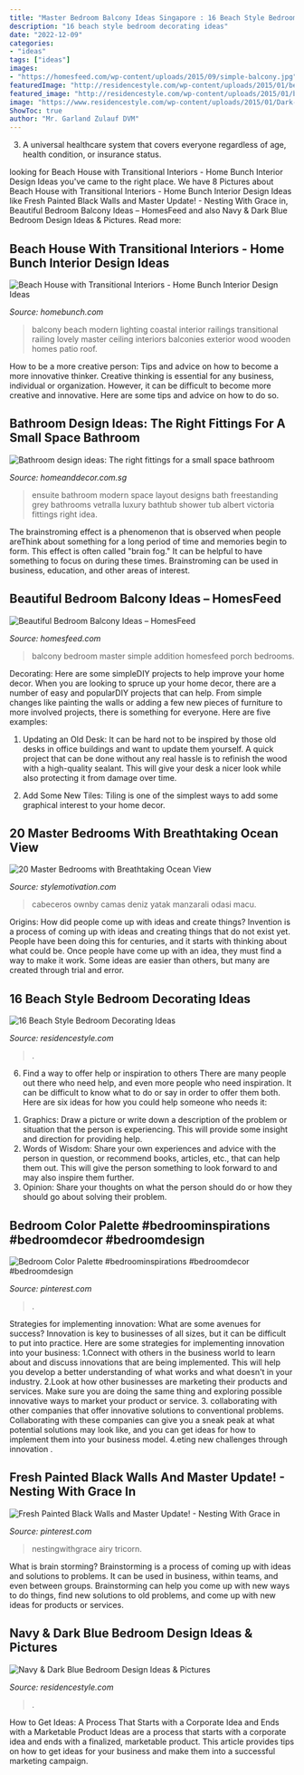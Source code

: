 ```yaml
---
title: "Master Bedroom Balcony Ideas Singapore : 16 Beach Style Bedroom Decorating Ideas"
description: "16 beach style bedroom decorating ideas"
date: "2022-12-09"
categories:
- "ideas"
tags: ["ideas"]
images:
- "https://homesfeed.com/wp-content/uploads/2015/09/simple-balcony.jpg"
featuredImage: "http://residencestyle.com/wp-content/uploads/2015/01/beach-bedroom-ideas.jpg"
featured_image: "http://residencestyle.com/wp-content/uploads/2015/01/beach-bedroom-ideas.jpg"
image: "https://www.residencestyle.com/wp-content/uploads/2015/01/Dark-blue-master-bedroom.jpg"
ShowToc: true
author: "Mr. Garland Zulauf DVM"
---
```



3. A universal healthcare system that covers everyone regardless of age, health condition, or insurance status.

	

		
looking for Beach House with Transitional Interiors - Home Bunch Interior Design Ideas you've came to the right place. We have 8 Pictures about Beach House with Transitional Interiors - Home Bunch Interior Design Ideas like Fresh Painted Black Walls and Master Update! - Nesting With Grace in, Beautiful Bedroom Balcony Ideas – HomesFeed and also Navy &amp; Dark Blue Bedroom Design Ideas &amp; Pictures. Read more:
		
    
## Beach House With Transitional Interiors - Home Bunch Interior Design Ideas

<img loading=lazy src="http://www.homebunch.com/wp-content/uploads/Balcony-Design-Ideas.-Balcony-with-modern-railings-and-coastal-lighting.-Balcony-Railings-.jpg" onerror="this.onerror=null;this.src='https://tse1.mm.bing.net/th?id=OIP.NDiZwszWw0aifxnx0798xAHaLM&amp;pid=15.1';" alt="Beach House with Transitional Interiors - Home Bunch Interior Design Ideas">

_Source: homebunch.com_

>balcony beach modern lighting coastal interior railings transitional railing lovely master ceiling interiors balconies exterior wood wooden homes patio roof. 

	

How to be a more creative person: Tips and advice on how to become a more innovative thinker.
Creative thinking is essential for any business, individual or organization. However, it can be difficult to become more creative and innovative. Here are some tips and advice on how to do so.

    
## Bathroom Design Ideas: The Right Fittings For A Small Space Bathroom

<img loading=lazy src="http://www.homeanddecor.com.sg/sites/default/files/blog/2017/10/75125-vetralla1-no-overflow-hero-300-email.jpg" onerror="this.onerror=null;this.src='https://tse1.mm.bing.net/th?id=OIP.LAuScdSR_ij4TYGFpQ6GyAHaKe&amp;pid=15.1';" alt="Bathroom design ideas: The right fittings for a small space bathroom">

_Source: homeanddecor.com.sg_

>ensuite bathroom modern space layout designs bath freestanding grey bathrooms vetralla luxury bathtub shower tub albert victoria fittings right idea. 

	

The brainstroming effect is a phenomenon that is observed when people areThink about something for a long period of time and memories begin to form. This effect is often called "brain fog." It can be helpful to have something to focus on during these times. Brainstroming can be used in business, education, and other areas of interest.

    
## Beautiful Bedroom Balcony Ideas – HomesFeed

<img loading=lazy src="https://homesfeed.com/wp-content/uploads/2015/09/simple-balcony.jpg" onerror="this.onerror=null;this.src='https://tse3.mm.bing.net/th?id=OIP.aFNLB5MveOnkSONAjPd_JQHaFj&amp;pid=15.1';" alt="Beautiful Bedroom Balcony Ideas – HomesFeed">

_Source: homesfeed.com_

>balcony bedroom master simple addition homesfeed porch bedrooms. 

	

Decorating: Here are some simpleDIY projects to help improve your home decor.
When you are looking to spruce up your home decor, there are a number of easy and popularDIY projects that can help. From simple changes like painting the walls or adding a few new pieces of furniture to more involved projects, there is something for everyone. Here are five examples:
1. Updating an Old Desk: It can be hard not to be inspired by those old desks in office buildings and want to update them yourself. A quick project that can be done without any real hassle is to refinish the wood with a high-quality sealant. This will give your desk a nicer look while also protecting it from damage over time.

2. Add Some New Tiles: Tiling is one of the simplest ways to add some graphical interest to your home decor.

    
## 20 Master Bedrooms With Breathtaking Ocean View

<img loading=lazy src="https://www.stylemotivation.com/wp-content/uploads/2014/01/20-Master-Bedrooms-with-Breathtaking-Ocean-View-19-620x401.jpg" onerror="this.onerror=null;this.src='https://tse1.mm.bing.net/th?id=OIP.7bBl1djWJ-WuOAOZXFG05gHaEy&amp;pid=15.1';" alt="20 Master Bedrooms with Breathtaking Ocean View">

_Source: stylemotivation.com_

>cabeceros ownby camas deniz yatak manzarali odasi macu. 

	

Origins: How did people come up with ideas and create things?
Invention is a process of coming up with ideas and creating things that do not exist yet. People have been doing this for centuries, and it starts with thinking about what could be. Once people have come up with an idea, they must find a way to make it work. Some ideas are easier than others, but many are created through trial and error.

    
## 16 Beach Style Bedroom Decorating Ideas

<img loading=lazy src="http://residencestyle.com/wp-content/uploads/2015/01/beach-bedroom-ideas.jpg" onerror="this.onerror=null;this.src='https://tse4.mm.bing.net/th?id=OIP.BuWyqUzL6igofC-oLmaJJwAAAA&amp;pid=15.1';" alt="16 Beach Style Bedroom Decorating Ideas">

_Source: residencestyle.com_

>. 

	

6) Find a way to offer help or inspiration to others
There are many people out there who need help, and even more people who need inspiration. It can be difficult to know what to do or say in order to offer them both. Here are six ideas for how you could help someone who needs it: 
1. Graphics: Draw a picture or write down a description of the problem or situation that the person is experiencing. This will provide some insight and direction for providing help. 
2. Words of Wisdom: Share your own experiences and advice with the person in question, or recommend books, articles, etc., that can help them out. This will give the person something to look forward to and may also inspire them further. 
3. Opinion: Share your thoughts on what the person should do or how they should go about solving their problem.

    
## Bedroom Color Palette #bedroominspirations #bedroomdecor #bedroomdesign

<img loading=lazy src="https://i.pinimg.com/736x/d3/9c/c5/d39cc5438050b83a43d1559dc1cdae31.jpg" onerror="this.onerror=null;this.src='https://tse1.mm.bing.net/th?id=OIP.fFQxvUtjQVZk9lSUiH2vzQHaHP&amp;pid=15.1';" alt="Bedroom Color Palette #bedroominspirations #bedroomdecor #bedroomdesign">

_Source: pinterest.com_

>. 

	

Strategies for implementing innovation: What are some avenues for success?
Innovation is key to businesses of all sizes, but it can be difficult to put into practice. Here are some strategies for implementing innovation into your business:
1.Connect with others in the business world to learn about and discuss innovations that are being implemented. This will help you develop a better understanding of what works and what doesn't in your industry.
2.Look at how other businesses are marketing their products and services. Make sure you are doing the same thing and exploring possible innovative ways to market your product or service.
3. collaborating with other companies that offer innovative solutions to conventional problems. Collaborating with these companies can give you a sneak peak at what potential solutions may look like, and you can get ideas for how to implement them into your business model.
4.eting new challenges through innovation .

    
## Fresh Painted Black Walls And Master Update! - Nesting With Grace In

<img loading=lazy src="https://i.pinimg.com/originals/95/0a/0a/950a0ad6942c800624d26d2eda6e93e0.jpg" onerror="this.onerror=null;this.src='https://tse1.mm.bing.net/th?id=OIP.17VwNmRMPoXKkOT6k52QGQHaLG&amp;pid=15.1';" alt="Fresh Painted Black Walls and Master Update! - Nesting With Grace in">

_Source: pinterest.com_

>nestingwithgrace airy tricorn. 

	

What is brain storming?
Brainstorming is a process of coming up with ideas and solutions to problems. It can be used in business, within teams, and even between groups. Brainstorming can help you come up with new ways to do things, find new solutions to old problems, and come up with new ideas for products or services.

    
## Navy &amp; Dark Blue Bedroom Design Ideas &amp; Pictures

<img loading=lazy src="https://www.residencestyle.com/wp-content/uploads/2015/01/Dark-blue-master-bedroom.jpg" onerror="this.onerror=null;this.src='https://tse2.mm.bing.net/th?id=OIP.MCwPhJJrDhzfgqFqe-PtXgHaJm&amp;pid=15.1';" alt="Navy &amp; Dark Blue Bedroom Design Ideas &amp; Pictures">

_Source: residencestyle.com_

>. 

	

How to Get Ideas: A Process That Starts with a Corporate Idea and Ends with a Marketable Product
Ideas are a process that starts with a corporate idea and ends with a finalized, marketable product. This article provides tips on how to get ideas for your business and make them into a successful marketing campaign.

